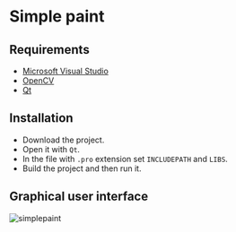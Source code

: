 # Simple paint

## Requirements

* [Microsoft Visual Studio](https://https://www.visualstudio.com/)
* [OpenCV](https://opencv.org/)
* [Qt](https://www.qt.io/)

## Installation

* Download the project.
* Open it with `Qt`.
* In the file with `.pro` extension set `INCLUDEPATH` and `LIBS`.
* Build the project and then run it.

## Graphical user interface

![simplepaint](https://user-images.githubusercontent.com/20202617/33127692-437a8efe-cf92-11e7-952d-26e35c60b32f.png)